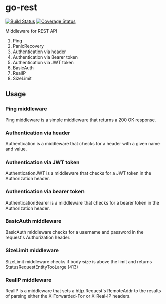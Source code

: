 # go-rest

[![Build Status](https://github.com/jtrw/go-rest/workflows/Build/badge.svg)](https://github.com/jtrw/go-rest/actions)
[![Coverage Status](https://coveralls.io/repos/github/jtrw/go-rest/badge.svg?branch=master)](https://coveralls.io/github/jtrw/go-rest?branch=master)

Middleware for REST API

1. Ping
2. PanicRecovery
3. Authentication via header
4. Authentication via Bearer token
5. Authentication via JWT token
6. BasicAuth
7. RealIP
8. SizeLimit

## Usage

### Ping middleware

Ping middleware is a simple middleware that returns a 200 OK response.

### Authentication via header

Authentication is a middleware that checks for a header with a given name and value.

### Authentication via JWT token

AuthenticationJWT is a middleware that checks for a JWT token in the Authorization header.

### Authentication via bearer token

AuthenticationBearer is a middleware that checks for a bearer token in the Authorization header.

### BasicAuth middleware

BasicAuth middleware checks for a username and password in the request's Authorization header.

### SizeLimit middleware

SizeLimit middleware checks if body size is above the limit and returns StatusRequestEntityTooLarge (413)

### RealIP middleware

RealIP is a middleware that sets a http.Request's RemoteAddr to the results of parsing either the X-Forwarded-For or X-Real-IP headers.
